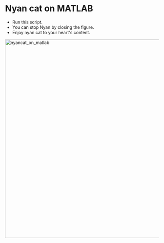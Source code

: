 # Nyan cat on MATLAB

- Run this script.
- You can stop Nyan by closing the figure.
- Enjoy nyan cat to your heart's content.

<img width="650" alt="nyancat_on_matlab" src="https://user-images.githubusercontent.com/93251045/227645219-94295750-3f3b-462c-87aa-577f32259c6f.png">
